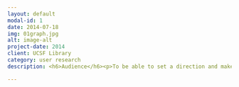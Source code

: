 ```yaml
---
layout: default
modal-id: 1
date: 2014-07-18
img: 01graph.jpg
alt: image-alt
project-date: 2014
client: UCSF Library
category: user research
description: <h6>Audience</h6><p>To be able to set a direction and make improvements, the Web Projects Team really needed a better sense of our audience and the needs we were trying to meet. Through a combination of focused interviews, survey results, discussions with students, and existing UCSF numbers, I was able to come up with a good approximation that has been very useful. Along with our <a href="https://wiki.library.ucsf.edu/display/LWP/Purpose+and+Guiding+Principles">Purpose and Guiding Principles,</a> we now have the beginnings of a content strategy. More detail is captured in a blog <a href="https://blogs.library.ucsf.edu/ckm/2014/04/11/its-all-about-audience/">post.</a> </p><p><img class="img-centered" src="img/01audience.jpg" alt="" height="500" width="700"></p>

---
```

